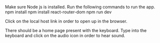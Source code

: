 Make sure Node js is installed.
Run the following commands to run the app.
npm install 
npm install react-router-dom
npm run dev 

Click on the local host link in order to open up in the browser.

There should be a home page present with the keyboard. Type into the keyboard and click on the audio icon in order to hear sound.
